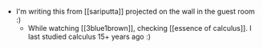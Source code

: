 - I'm writing this from [[sariputta]] projected on the wall in the guest room :)
  - While watching [[3blue1brown]], checking [[essence of calculus]]. I last studied calculus 15+ years ago :)
